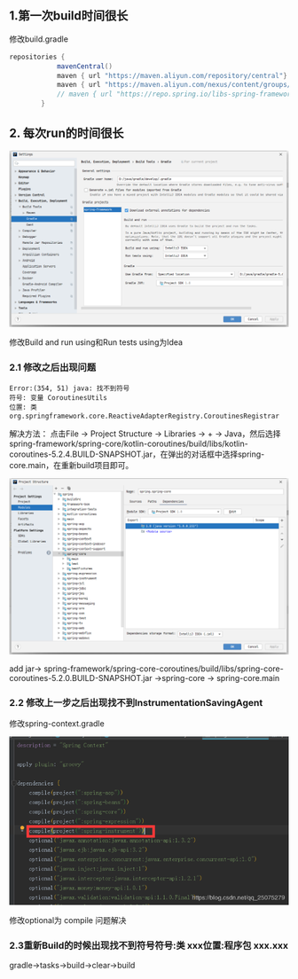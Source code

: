 ## 1.第一次build时间很长

修改build.gradle

```groovy
repositories {
			mavenCentral()
			maven { url "https://maven.aliyun.com/repository/central"}
			maven { url "https://maven.aliyun.com/nexus/content/groups/public/" }
			// maven { url "https://repo.spring.io/libs-spring-framework-build" }
		}
```



## 2. 每次run的时间很长

![image-20200504000623205](assets/image-20200504000623205.png)

修改Build and run using和Run tests using为Idea



### 2.1 修改之后出现问题

```console
Error:(354, 51) java: 找不到符号
符号: 变量 CoroutinesUtils
位置: 类 org.springframework.core.ReactiveAdapterRegistry.CoroutinesRegistrar
```

解决方法：
点击File -> Project Structure -> Libraries -> + -> Java，然后选择spring-framework/spring-core/kotlin-coroutines/build/libs/kotlin-coroutines-5.2.4.BUILD-SNAPSHOT.jar，在弹出的对话框中选择spring-core.main，在重新build项目即可。



![image-20200504000837512](assets/image-20200504000837512.png)

add jar-> spring-framework/spring-core-coroutines/build/libs/spring-core-coroutines-5.2.0.BUILD-SNAPSHOT.jar ->spring-core -> spring-core.main



### 2.2 修改上一步之后出现找不到InstrumentationSavingAgent

修改spring-context.gradle

![在这里插入图片描述](assets/2019071715381693.png)

修改optional为 compile 问题解决

### 2.3重新Build的时候出现找不到符号符号:类 xxx位置:程序包 xxx.xxx

gradle->tasks->build->clear->build